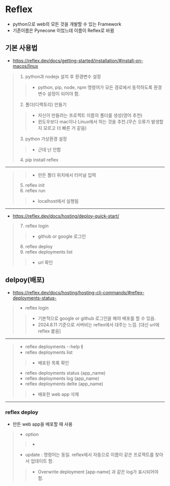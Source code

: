 # Reflex
- python으로 web의 모든 것을 개발할 수 있는 Framework
- 기존이름은 Pynecone 이었느데 이름이 Reflex로 바뀜

## 기본 사용법
- https://reflex.dev/docs/getting-started/installation/#install-on-macos/linux
> 1. python과 nodejs 설치 후 환경변수 설정
>> - python, pip, node, npm 명령어가 모든 경로에서 동작하도록 환경변수 설정이 되어야 함.
> 2. 폴더(디렉토리) 만들기
>> - 자신이 만들려는 프로젝트 이름의 폴더를 생성(영어 추천)
>> - 윈도우보다 mac이나 Linux에서 하는 것을 추천.(무슨 오류가 발생할지 모르고 더 빠른 거 같음)
> 3. python 가상환경 설정
>> - 근데 난 안함
> 4. pip install reflex
---
>> - 만든 폴더 위치에서 터미널 입력
> 5. reflex init
> 6. reflex run
>> - localhost에서 실행됨
---
- https://reflex.dev/docs/hosting/deploy-quick-start/
> 7. reflex login
>> - github or google 로그인
> 8. reflex deploy
> 9. reflex deployments list
>> - url 확인

## delpoy(배포)
- https://reflex.dev/docs/hosting/hosting-cli-commands/#reflex-deployments-status-
> - reflex login
>> - 기본적으로 google or github 로그인을 해야 배포를 할 수 있음.
>> - 2024.8.11 기준으로 서버비는 reflex에서 대주는 느낌. [대신 url에 reflex 붙음]
---
> - reflex deployments --helpㅔ
> - reflex deployments list
>> - 배포된 목록 확인
> - reflex deployments status (app_name)
> - reflex deployments log (app_name)
> - reflex deployments delte (app_name)
>> - 배포한 web app 삭제
---
### reflex deploy
- 만든 web app을 배포할 때 사용
> - option
>> - 
> - update : 명령어는 동일. reflex에서 자동으로 이름이 같은 프로젝트를 찾아서 업데이트 함.
>> - Overwrite deployment [app-name] 과 같은 log가 표시되어야 함.
